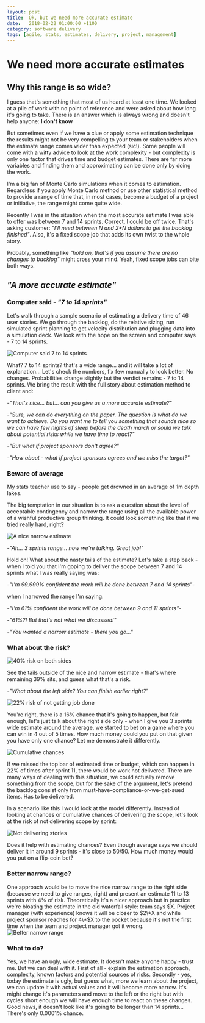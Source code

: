 ```yaml
---
layout: post
title:  Ok, but we need more accurate estimate
date:   2018-02-22 01:00:00 +1100
category: software delivery
tags: [agile, stats, estimates, delivery, project, management]
---
```


# We need more accurate estimates

## Why this range is so wide?

I guess that's something that most of us heard at least one time. We looked at a pile of work with no point of reference and were asked about how long it's going to take. There is an answer which is always wrong and doesn't help anyone: **I don't know**

But sometimes even if we have a clue or apply some estimation technique the results might not be very compelling to your team or stakeholders when the estimate range comes wider than expected (sic!). Some people will come with a witty advice to look at the work complexity - but complexity is only one factor that drives time and budget estimates. There are far more variables and finding them and approximating can be done only by doing the work.

I'm a big fan of Monte Carlo simulations when it comes to estimation. Regardless if you apply Monte Carlo method or use other statistical method to provide a range of time that, in most cases, become a budget of a project or initiative, the range might come quite wide.

Recently I was in the situation when the most accurate estimate I was able to offer was between 7 and 14 sprints. Correct, I could be off twice. That's asking customer: _"I'll need between N and 2*N dollars to get the backlog finished"_. Also, it's a fixed scope job that adds its own twist to the whole story.

Probably, something like _"hold on, that's if you assume there are no changes to backlog"_ might cross your mind. Yeah, fixed scope jobs can bite both ways.

## _"A more accurate estimate"_

### Computer said - _"7 to 14 sprints"_

Let's walk through a sample scenario of estimating a delivery time of 46 user stories. We go through the backlog, do the relative sizing, run simulated sprint planning to get velocity distribution and plugging data into a simulation deck. We look with the hope on the screen and computer says - 7 to 14 sprints.

![Computer said 7 to 14 sprints](../img/2018-02-22-estimates/chance-deliver-stories.PNG)

What? 7 to 14 sprints? that's a wide range... and it will take a lot of explanation... Let's check the numbers, fix few manually to look better. No changes. Probabilities change slightly but the verdict remains - 7 to 14 sprints. We bring the result with the full story about estimation method to client and:

_-"That's nice... but... can you give us a more accurate estimate?"_

_-"Sure, we can do everything on the paper. The question is what do we want to achieve. Do you want me to tell you something that sounds nice so we can have few nights of sleep before the death march or sould we talk about potential risks while we have time to react?"_

_-"But what if project sponsors don't agree?"_

_-"How about - what if project sponsors agrees and we miss the target?"_

### Beware of average

My stats teacher use to say - people get drowned in an average of 1m depth lakes.

The big temptation in our situation is to ask a question about the level of acceptable contingency and narrow the range using all the available power of a wishful productive group thinking. It could look something like that if we tried really hard, right?

![A nice narrow estimate](../img/2018-02-22-estimates/chance-deliver-stories-smaller-range.png)

_-"Ah... 3 sprints range... now we're talking. Great job!"_

Hold on! What about the nasty tails of the estimate? Let's take a step back - when I told you that I'm goping to deliver the scope between 7 and 14 sprints what I was really saying was:

_-"I'm 99.999% confident the work will be done between 7 and 14 sprints"-_

when I narrowed the range I'm saying:

_-"I'm 61% confident the work will be done between 9 and 11 sprints"-_

_-"61%?! But that's not what we discussed!"_

_-"You wanted a narrow estimate - there you go..."_

### What about the risk?

![40% risk on both sides](../img/2018-02-22-estimates/chance-deliver-stories-risk.png)

See the tails outside of the nice and narrow estimate - that's where remaining 39% sits, and guess what that's a risk.

_-"What about the left side? You can finish earlier right?"_

![22% risk of not getting job done](../img/2018-02-22-estimates/chance-deliver-stories-risk2.png)

You're right, there is a 16% chance that it's going to happen, but fair enough, let's just talk about the right side only - when I give you 3 sprints wide estimate around the average, we started to bet on a game where you can win in 4 out of 5 times. How much money could you put on that given you have only one chance? Let me demonstrate it differently.

![Cumulative chances](../img/2018-02-22-estimates/chance-deliver-stories-cummulative-risk.png)

If we missed the top bar of estimated time or budget, which can happen in 22% of times after sprint 11, there would be work not delivered. There are many ways of dealing with this situation, we could actually remove something from the scope, but for the sake of the argument, let's pretend the backlog consist only from must-have-compliance-or-we-get-sued items. Has to be delivered.

In a scenario like this I would look at the model differently. Instead of looking at chances or cumulative chances of delivering the scope, let's look at the risk of not delivering scope by sprint:

![Not delivering stories](../img/2018-02-22-estimates/chance-not-deliver-stories-cummulative.PNG)

Does it help with estimating chances? Even though average says we should deliver it in around 9 sprints - it's close to 50/50. How much money would you put on a flip-coin bet?

### Better narrow range?

One approach would be to move the nice narrow range to the right side (because we need to give ranges, right) and present an estimate 11 to 13 sprints with 4% of risk. Theoretically it's a nicer approach but in practice we're bloating the estimate in the old waterfall style: team says $X. Project manager (with experience) knows it will be closer to $2\*X and while project sponsor reaches for 4\*$X to the pocket because it's not the first time when the team and project manager got it wrong.
![Better narrow range](../img/2018-02-22-estimates/chance-deliver-stories-range-better.png)

### What to do?

Yes, we have an ugly, wide estimate. It doesn't make anyone happy - trust me. But we can deal with it. First of all - explain the estimation approach, complexity, known factors and potential sources of risks. Secondly - yes, today the estimate is ugly, but guess what, more we learn about the project, we can update it with actual values and it will become more narrow. It's might change it's parameters and move to the left or the right but with cycles short enough we will have enough time to react on these changes. Good news, it doesn't look like it's going to be longer than 14 sprints... There's only 0.0001% chance.